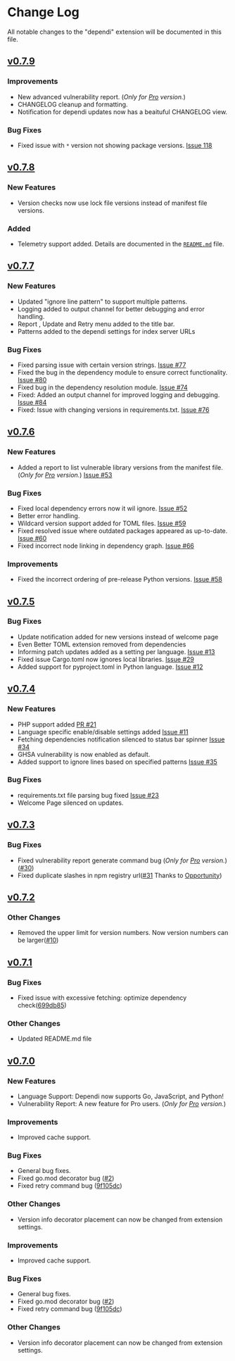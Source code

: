 # Change Log

All notable changes to the "dependi" extension will be documented in this file.

## [v0.7.9](https://github.com/filllabs/dependi/compare/v0.7.8...v0.7.9)

### Improvements

- New advanced vulnerability report. (_Only for [Pro](https://dependi.io) version._)
- CHANGELOG cleanup and formatting.
- Notification for dependi updates now has a beaituful CHANGELOG view.

### Bug Fixes

- Fixed issue with `*` version not showing package versions. [Issue 118](https://github.com/filllabs/dependi/issues/118)

## [v0.7.8](https://github.com/filllabs/dependi/compare/v0.7.7...v0.7.8)

### New Features

- Version checks now use lock file versions instead of manifest file versions.

### Added

- Telemetry support added. Details are documented in the [`README.md`](https://github.com/filllabs/dependi/blob/main/vscode/README.md) file.

## [v0.7.7](https://github.com/filllabs/dependi/compare/v0.7.6...v0.7.7)

### New Features

- Updated "ignore line pattern" to support multiple patterns.
- Logging added to output channel for better debugging and error handling.
- Report , Update and Retry menu added to the title bar.
- Patterns added to the dependi settings for index server URLs

### Bug Fixes

- Fixed parsing issue with certain version strings. [Issue #77](https://github.com/filllabs/dependi/issues/77)
- Fixed the bug in the dependency module to ensure correct functionality. [Issue #80](https://github.com/filllabs/dependi/issues/80)
- Fixed bug in the dependency resolution module. [Issue #74](https://github.com/filllabs/dependi/issues/74)
- Fixed: Added an output channel for improved logging and debugging. [Issue #84](https://github.com/filllabs/dependi/issues/82)
- Fixed: Issue with changing versions in requirements.txt. [Issue #76](https://github.com/filllabs/dependi/issues/76)

## [v0.7.6](https://github.com/filllabs/dependi/compare/v0.7.5...v0.7.6)

### New Features

- Added a report to list vulnerable library versions from the manifest file. (_Only for [Pro](https://dependi.io) version._) [Issue #53](https://github.com/filllabs/dependi/issues/53)

### Bug Fixes

- Fixed local dependency errors now it wil ignore. [Issue #52](https://github.com/filllabs/dependi/issues/52)
- Better error handling.
- Wildcard version support added for TOML files. [Issue #59](https://github.com/filllabs/dependi/issues/59)
- Fixed resolved issue where outdated packages appeared as up-to-date. [Issue #60](https://github.com/filllabs/dependi/issues/60)
- Fixed incorrect node linking in dependency graph. [Issue #66](https://github.com/filllabs/dependi/issues/66)

### Improvements

- Fixed the incorrect ordering of pre-release Python versions. [Issue #58](https://github.com/filllabs/dependi/issues/58)

## [v0.7.5](https://github.com/filllabs/dependi/compare/v0.7.4...v0.7.5)

### Bug Fixes

- Update notification added for new versions instead of welcome page
- Even Better TOML extension removed from dependencies
- Informing patch updates added as a setting per language. [Issue #13](https://github.com/filllabs/dependi/issues/13)
- Fixed issue Cargo.toml now ignores local libraries. [Issue #29](https://github.com/filllabs/dependi/issues/29)
- Added support for pyproject.toml in Python language. [Issue #12](https://github.com/filllabs/dependi/issues/12)

## [v0.7.4](https://github.com/filllabs/dependi/compare/v0.7.3...v0.7.4)

### New Features

- PHP support added [PR #21](https://github.com/filllabs/dependi/pull/21)
- Language specific enable/disable settings added [Issue #11](https://github.com/filllabs/dependi/issues/11)
- Fetching dependencies notification silenced to status bar spinner [Issue #34](https://github.com/filllabs/dependi/issues/34)
- GHSA vulnerability is now enabled as default.
- Added support to ignore lines based on specified patterns [Issue #35](https://github.com/filllabs/dependi/issues/35)

### Bug Fixes

- requirements.txt file parsing bug fixed [Issue #23](https://github.com/filllabs/dependi/issues/23)
- Welcome Page silenced on updates.

## [v0.7.3](https://github.com/filllabs/dependi/compare/v0.7.2...v0.7.3)

### Bug Fixes

- Fixed vulnerability report generate command bug (_Only for [Pro](https://dependi.io) version._) ([#30](https://github.com/filllabs/dependi/pull/30))
- Fixed duplicate slashes in npm registry url([#31](https://github.com/filllabs/dependi/pull/31) Thanks to [Opportunity](https://github.com/OpportunityLiu))

## [v0.7.2](https://github.com/filllabs/dependi/compare/v0.7.1...v0.7.2)

### Other Changes

- Removed the upper limit for version numbers. Now version numbers can be larger([#10](https://github.com/filllabs/dependi/issues/10))

## [v0.7.1](https://github.com/filllabs/dependi/compare/v0.7.v0...v0.7.1)

### Bug Fixes

- Fixed issue with excessive fetching: optimize dependency check([699db85](https://github.com/filllabs/dependi/pull/5))

### Other Changes

- Updated README.md file

## [v0.7.0](https://github.com/filllabs/dependi/compare/v0.6.v0...v0.7.0)

### New Features

- Language Support: Dependi now supports Go, JavaScript, and Python!
- Vulnerability Report: A new feature for Pro users. (_Only for [Pro](https://dependi.io) version._)

### Improvements

- Improved cache support.

### Bug Fixes

- General bug fixes.
- Fixed go.mod decorator bug ([#2](https://github.com/filllabs/dependi/pull/2))
- Fixed retry command bug ([9f105dc](https://github.com/filllabs/dependi/commit/9f105dc347d66d33acf9e63c4c09d96206ae6e4c))

### Other Changes

- Version info decorator placement can now be changed from extension settings.

### Improvements

- Improved cache support.

### Bug Fixes

- General bug fixes.
- Fixed go.mod decorator bug ([#2](https://github.com/filllabs/dependi/pull/2))
- Fixed retry command bug ([9f105dc](https://github.com/filllabs/dependi/commit/9f105dc347d66d33acf9e63c4c09d96206ae6e4c))

### Other Changes

- Version info decorator placement can now be changed from extension settings.
